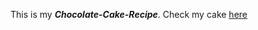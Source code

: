 This is my ***Chocolate-Cake-Recipe***.
Check my cake [here](https://www.lifeloveandsugar.com/wp-content/uploads/2018/04/Raspberry-Chocolate-Layer-Cake4.jpg)
